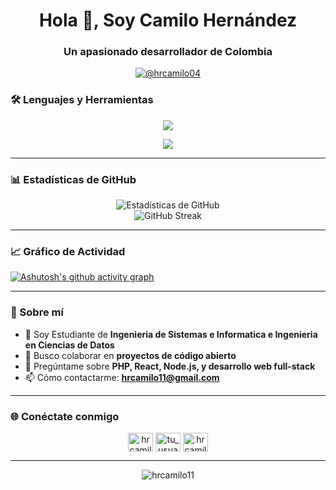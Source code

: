 
<h1 align="center">Hola 👋, Soy Camilo Hernández</h1>
<h3 align="center">Un apasionado desarrollador de Colombia</h3>

<p align="center">
  <a href="https://twitter.com/hrcamilo04" target="blank"><img src="https://img.shields.io/twitter/follow/hrcamilo04?logo=twitter&style=for-the-badge" alt="@hrcamilo04" /></a>
</p>

### 🛠️ Lenguajes y Herramientas

<p align="center">
  <a href="https://skillicons.dev">
    <img src="https://skillicons.dev/icons?i=php,python,js,ts,react,nextjs,nodejs" />
  </a>
</p>
  <p align="center">
  <a href="https://skillicons.dev">
    <img src="https://skillicons.dev/icons?i=express,mongodb,postgres,docker,git,github,figma" />
  </a>
</p>

---

### 📊 Estadísticas de GitHub

<div align="center">
  <img src="https://github-readme-stats.vercel.app/api?username=hrcamilo11&show_icons=true&theme=radical" alt="Estadísticas de GitHub" />
</div>

<div align="center">
  <img src="https://github-readme-streak-stats.herokuapp.com/?user=hrcamilo11&theme=radical" alt="GitHub Streak" />
</div>

---


### 📈 Gráfico de Actividad

[![Ashutosh's github activity graph](https://github-readme-activity-graph.vercel.app/graph?username=hrcamilo11&theme=react-dark)](https://github.com/hrcamilo11/github-readme-activity-graph)


---

### 🚀 Sobre mí
- 🌱 Soy Estudiante de **Ingenieria de Sistemas e Informatica e Ingenieria en Ciencias de Datos**
- 👯 Busco colaborar en **proyectos de código abierto**
- 💬 Pregúntame sobre **PHP, React, Node.js, y desarrollo web full-stack**
- 📫 Cómo contactarme: **hrcamilo11@gmail.com**

---

### 🌐 Conéctate conmigo

<p align="center">
  <a href="https://linkedin.com/in/camilo-hernandez-44b79b149" target="blank"><img align="center" src="https://raw.githubusercontent.com/rahuldkjain/github-profile-readme-generator/master/src/images/icons/Social/linked-in-alt.svg" alt="hrcamilo11" height="30" width="40" /></a>
  <a href="https://twitter.com/hrcamilo04" target="blank"><img align="center" src="https://raw.githubusercontent.com/rahuldkjain/github-profile-readme-generator/master/src/images/icons/Social/twitter.svg" alt="tu_usuario" height="30" width="40" /></a>
  <a href="https://dev.to/camilo_hernandez_8649095f" target="blank"><img align="center" src="https://raw.githubusercontent.com/rahuldkjain/github-profile-readme-generator/master/src/images/icons/Social/devto.svg" alt="hrcamilo11" height="30" width="40" /></a>
</p>

---

<div align="center">
  <img src="https://komarev.com/ghpvc/?username=hrcamilo11&label=Visitas%20al%20perfil&color=0e75b6&style=flat" alt="hrcamilo11" />
</div>
